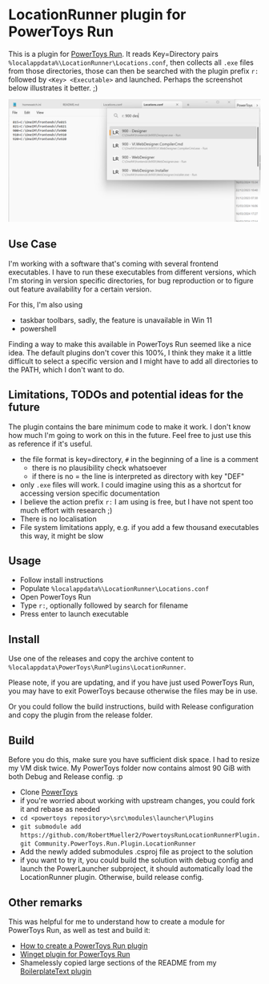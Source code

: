 # LocationRunner plugin for PowerToys Run

This is a plugin for [PowerToys Run](https://learn.microsoft.com/windows/powertoys/run). It reads Key=Directory pairs `%localappdata%\LocationRunner\Locations.conf`, then collects all `.exe` files from those directories, those can then be searched with the plugin prefix `r:` followed by `<Key> <Executable>` and launched. Perhaps the screenshot below illustrates it better. ;)

![image](/images/Screenshot_2024-03-16_175735.png)

## Use Case

I'm working with a software that's coming with several frontend executables. I have to run these executables from different versions, which I'm storing in version specific directories, for bug reproduction or to figure out feature availability for a certain version.

For this, I'm also using

- taskbar toolbars, sadly, the feature is unavailable in Win 11
- powershell

Finding a way to make this available in PowerToys Run seemed like a nice idea. The default plugins don't cover this 100%, I think they make it a little difficult to select a specific version and I might have to add all directories to the PATH, which I don't want to do.

## Limitations, TODOs and potential ideas for the future

The plugin contains the bare minimum code to make it work. I don't know how much I'm going to work on this in the future. Feel free to just use this as reference if it's useful.

- the file format is key=directory, `#` in the beginning of a line is a comment
  - there is no plausibility check whatsoever
  - if there is no = the line is interpreted as directory with key "DEF"
- only `.exe` files will work. I could imagine using this as a shortcut for accessing version specific documentation
- I believe the action prefix `r:` I am using is free, but I have not spent too much effort with research ;)
- There is no localisation
- File system limitations apply, e.g. if you add a few thousand executables this way, it might be slow

## Usage

- Follow install instructions
- Populate `%localappdata%\LocationRunner\Locations.conf`
- Open PowerToys Run
- Type `r:`, optionally followed by search for filename
- Press enter to launch executable

## Install

Use one of the releases and copy the archive content to `%localappdata\PowerToys\RunPlugins\LocationRunner`.

Please note, if you are updating, and if you have just used PowerToys Run, you may have to exit PowerToys because otherwise the files may be in use.

Or you could follow the build instructions, build with Release configuration and copy the plugin from the release folder.

## Build

Before you do this, make sure you have sufficient disk space. I had to resize my VM disk twice. My PowerToys folder now contains almost 90 GiB with both Debug and Release config. :p

- Clone [PowerToys](https://github.com/microsoft/PowerToys)
- if you're worried about working with upstream changes, you could fork it and rebase as needed
- `cd <powertoys repository>\src\modules\launcher\Plugins`
- `git submodule add https://github.com/RobertMueller2/PowertoysRunLocationRunnerPlugin.git Community.PowerToys.Run.Plugin.LocationRunner`
- Add the newly added submodules .csproj file as project to the solution
- if you want to try it, you could build the solution with debug config and launch the PowerLauncher subproject, it should automatically load the LocationRunner plugin. Otherwise, build release config.

## Other remarks

This was helpful for me to understand how to create a module for PowerToys Run, as well as test and build it:

- [How to create a PowerToys Run plugin](https://senpai.club/how-to-create-a-powertoys-run-plugin/)
- [Winget plugin for PowerToys Run](https://github.com/bostrot/PowerToysRunPluginWinget)
- Shamelessly copied large sections of the README from my [BoilerplateText plugin](https://github.com/RobertMueller2/PowerToysRunPluginBoilerplate)


